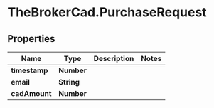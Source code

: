 # TheBrokerCad.PurchaseRequest

## Properties
Name | Type | Description | Notes
------------ | ------------- | ------------- | -------------
**timestamp** | **Number** |  | 
**email** | **String** |  | 
**cadAmount** | **Number** |  | 


